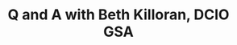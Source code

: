 ---
title: Q and A with Beth Killoran, DCIO GSA
src: "https://player.vimeo.com/video/553087993?title=0&byline=0&portrait=0"
---